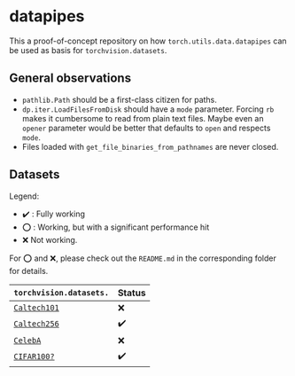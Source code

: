 # datapipes

This a proof-of-concept repository on how `torch.utils.data.datapipes` can be used as basis for `torchvision.datasets`.

## General observations

- `pathlib.Path` should be a first-class citizen for paths.
- `dp.iter.LoadFilesFromDisk` should have a `mode` parameter. Forcing `rb` makes it cumbersome to read from plain text 
  files. Maybe even an `opener` parameter would be better that defaults to `open` and respects `mode`.
- Files loaded with `get_file_binaries_from_pathnames` are never closed.

## Datasets

Legend:

- :heavy_check_mark: : Fully working
- :o: : Working, but with a significant performance hit
- :x: Not working.

For :o: and :x:, please check out the `README.md` in the corresponding folder for details.

| `torchvision.datasets.`     | Status             |
|:----------------------------|--------------------|
| [`Caltech101`](caltech101/) | :x:                |
| [`Caltech256`](caltech256/) | :heavy_check_mark: |
| [`CelebA`](celeba/)         | :x:                |
| [`CIFAR100?`](cifar/)       | :heavy_check_mark: |

